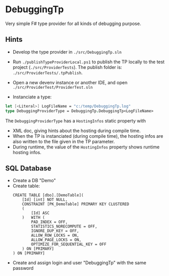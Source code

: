 # DebuggingTp

Very simple F# type provider for all kinds of debugging purpose.

## Hints

- Develop the type provider in `./src/DebuggingTp.sln`
- Run `./publishTypeProviderLocal.ps1` to publish the TP locally to the test project (`./src/ProviderTests`). The publish folder is: `./src/ProviderTests/.tpPublish`.
- Open a new devenv instance or another IDE, and open `./src/ProviderTest/ProviderTest.sln`

- Instanciate a type:

```fsharp
let [<Literal>] LogFileName = "c:/temp/DebuggingTp.log"
type DebuggingProviderType = DebuggingTp.DebuggingTp<LogFileName>
```

The `DebuggingProviderType` has a `HostingInfos` static property with

- XML doc, giving hints about the hosting during compile time.
- When the TP is instanciated (during compile time), the hosting infos are also written to the file given in the TP parameter.
- During runtime, the value of the `HostingInfos` property shows runtime hosting infos.

## SQL Database

- Create a DB "Demo"
- Create table:
	``` 
	CREATE TABLE [dbo].[DemoTable](
		[Id] [int] NOT NULL,
		CONSTRAINT [PK_DemoTable] PRIMARY KEY CLUSTERED 
		(
			[Id] ASC
		)	WITH (
			PAD_INDEX = OFF, 
			STATISTICS_NORECOMPUTE = OFF, 
			IGNORE_DUP_KEY = OFF, 
			ALLOW_ROW_LOCKS = ON, 
			ALLOW_PAGE_LOCKS = ON, 
			OPTIMIZE_FOR_SEQUENTIAL_KEY = OFF
		) ON [PRIMARY]
	) ON [PRIMARY]
	``` 
- Create and assign login and user "DebuggingTp" with the same password
